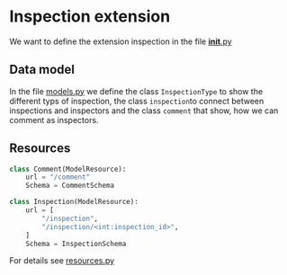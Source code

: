 # Inspection extension

We want to define the extension inspection in the file [__init__.py](./__init__.py)

## Data model

In the file [models.py](./models.py) we define the class `InspectionType` to show the different typs of inspection, the class `inspection`to connect between inspections and inspectors and the class `comment` that show, how we can comment as inspectors.

## Resources
```python
class Comment(ModelResource):
    url = "/comment"
    Schema = CommentSchema
```
```python
class Inspection(ModelResource):
    url = [
        "/inspection",
        "/inspection/<int:inspection_id>",
    ]
    Schema = InspectionSchema
```
For details see [resources.py](./resources.py)
